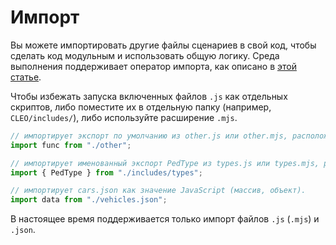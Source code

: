 # Импорт

Вы можете импортировать другие файлы сценариев в свой код, чтобы сделать код модульным и использовать общую логику. Среда выполнения поддерживает оператор импорта, как описано в [этой статье](https://developer.mozilla.org/en-US/docs/Web/JavaScript/Reference/Statements/import).

Чтобы избежать запуска включенных файлов `.js` как отдельных скриптов, либо поместите их в отдельную папку (например, `CLEO/includes/`), либо используйте расширение `.mjs`.

```js
// импортирует экспорт по умолчанию из other.js или other.mjs, расположенных в том же каталоге
import func from "./other"; 

// импортирует именованный экспорт PedType из types.js или types.mjs, расположенных в каталоге CLEO/includes
import { PedType } from "./includes/types"; 

// импортирует cars.json как значение JavaScript (массив, объект).
import data from "./vehicles.json";
```

В настоящее время поддерживается только импорт файлов `.js` (`.mjs`) и `.json`.
